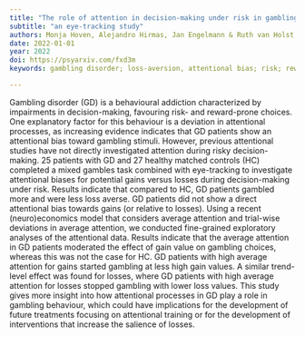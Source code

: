 ```yaml
---
title: "The role of attention in decision-making under risk in gambling disorder:"
subtitle: "an eye-tracking study"
authors: Monja Hoven, Alejandro Hirmas, Jan Engelmann & Ruth van Holst
date: 2022-01-01
year: 2022
doi: https://psyarxiv.com/fxd3m
keywords: gambling disorder; loss-aversion, attentional bias; risk; reward; eye-tracking.

---
```


Gambling disorder (GD) is a behavioural addiction characterized by impairments in decision-making, favouring risk- and reward-prone choices. One explanatory factor for this behaviour is a deviation in attentional processes, as increasing evidence indicates that GD patients show an attentional bias toward gambling stimuli. However, previous attentional studies have not directly investigated attention during risky decision-making. 25 patients with GD and 27 healthy matched controls (HC) completed a mixed gambles task combined with eye-tracking to investigate attentional biases for potential gains versus losses during decision-making under risk. Results indicate that compared to HC, GD patients gambled more and were less loss averse. GD patients did not show a direct attentional bias towards gains (or relative to losses). Using a recent (neuro)economics model that considers average attention and trial-wise deviations in average attention, we conducted fine-grained exploratory analyses of the attentional data. Results indicate that the average attention in GD patients moderated the effect of gain value on gambling choices, whereas this was not the case for HC. GD patients with high average attention for gains started gambling at less high gain values. A similar trend-level effect was found for losses, where GD patients with high average attention for losses stopped gambling with lower loss values. This study gives more insight into how attentional processes in GD play a role in gambling behaviour, which could have implications for the development of future treatments focusing on attentional training or for the development of interventions that increase the salience of losses.
